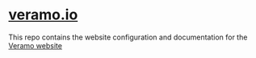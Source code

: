 # [veramo.io](https://veramo.io)

This repo contains the website configuration and documentation for the [Veramo website](https://veramo.io)
